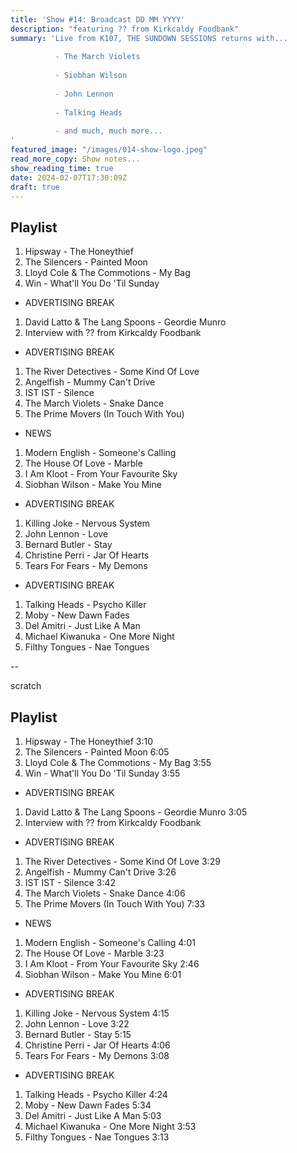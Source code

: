 ```yaml
---
title: 'Show #14: Broadcast DD MM YYYY'
description: "featuring ?? from Kirkcaldy Foodbank"
summary: 'Live from K107, THE SUNDOWN SESSIONS returns with...
 
          - The March Violets
                    
          - Siobhan Wilson
          
          - John Lennon
          
          - Talking Heads
          
          - and much, much more...
'
featured_image: "/images/014-show-logo.jpeg"
read_more_copy: Show notes...
show_reading_time: true
date: 2024-02-07T17:30:09Z
draft: true
---
```


## Playlist

1. Hipsway - The Honeythief
2. The Silencers - Painted Moon
3. Lloyd Cole & The Commotions - My Bag
4. Win - What'll You Do 'Til Sunday

- ADVERTISING BREAK

1. David Latto & The Lang Spoons - Geordie Munro
2. Interview with ?? from Kirkcaldy Foodbank

- ADVERTISING BREAK

1. The River Detectives - Some Kind Of Love
2. Angelfish - Mummy Can't Drive
3. IST IST - Silence
4. The March Violets - Snake Dance
5. The Prime Movers (In Touch With You)

- NEWS

1. Modern English - Someone's Calling
2. The House Of Love - Marble
3. I Am Kloot - From Your Favourite Sky
4. Siobhan Wilson - Make You Mine

- ADVERTISING BREAK

1. Killing Joke - Nervous System
2. John Lennon - Love
3. Bernard Butler - Stay
4. Christine Perri - Jar Of Hearts
5. Tears For Fears - My Demons

- ADVERTISING BREAK

1. Talking Heads - Psycho Killer
2. Moby - New Dawn Fades
3. Del Amitri - Just Like A Man
4. Michael Kiwanuka - One More Night
5. Filthy Tongues - Nae Tongues

--

scratch

## Playlist

1. Hipsway - The Honeythief 3:10
2. The Silencers - Painted Moon 6:05
3. Lloyd Cole & The Commotions - My Bag 3:55
4. Win - What'll You Do 'Til Sunday 3:55

- ADVERTISING BREAK

1. David Latto & The Lang Spoons - Geordie Munro 3:05
2. Interview with ?? from Kirkcaldy Foodbank

- ADVERTISING BREAK

1. The River Detectives - Some Kind Of Love 3:29
2. Angelfish - Mummy Can't Drive 3:26
3. IST IST - Silence 3:42
4. The March Violets - Snake Dance 4:06
5. The Prime Movers (In Touch With You) 7:33

- NEWS

1. Modern English - Someone's Calling 4:01
2. The House Of Love - Marble 3:23
3. I Am Kloot - From Your Favourite Sky 2:46
4. Siobhan Wilson - Make You Mine 6:01

- ADVERTISING BREAK

1. Killing Joke - Nervous System 4:15
2. John Lennon - Love 3:22
3. Bernard Butler - Stay 5:15
4. Christine Perri - Jar Of Hearts 4:06
5. Tears For Fears - My Demons 3:08

- ADVERTISING BREAK

1. Talking Heads - Psycho Killer 4:24
2. Moby - New Dawn Fades 5:34
3. Del Amitri - Just Like A Man 5:03
4. Michael Kiwanuka - One More Night 3:53
5. Filthy Tongues - Nae Tongues 3:13

